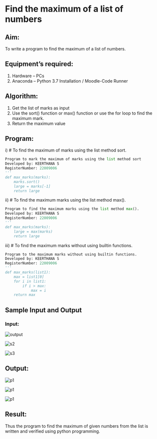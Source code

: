 # Find the maximum of a list of numbers
## Aim:
To write a program to find the maximum of a list of numbers.
## Equipment’s required:
1.	Hardware – PCs
2.	Anaconda – Python 3.7 Installation / Moodle-Code Runner
## Algorithm:
1.	Get the list of marks as input
2.	Use the sort() function or max() function or use the for loop to find the maximum mark.
3.	Return the maximum value
## Program:

i)	# To find the maximum of marks using the list method sort.
```Python
Program to mark the maximum of marks using the list method sort
Developed by: KEERTHANA S 
RegisterNumber: 22009006
'''
def max_marks(marks):
    marks.sort()
    large = marks[-1]
    return large
```

ii)	# To find the maximum marks using the list method max().
```Python
Program to find the maximum marks using the list method max().
Developed by: KEERTHANA S
RegisterNumber: 22009006
'''
def max_marks(marks):
    large = max(marks)
    return large
```

iii) # To find the maximum marks without using builtin functions.
```Python
Program to the maximum marks without using builtin functions.
Developed by: KEERTHANA S
RegisterNumber: 22009006
'''
def max_marks(list1):
    max = list1[0]
    for i in list1:
        if i > max:
            max = i
    return max
```
## Sample Input and Output
### Input:
![output](./img/max_marks1.jpg) 

![s2](https://user-images.githubusercontent.com/119477890/214069199-4164214d-f10d-4038-b7fd-f93f57678be5.png)

![s3](https://user-images.githubusercontent.com/119477890/214069254-00914e94-060b-4963-afc4-7b00217ce70f.png)

## Output:
![p1](https://user-images.githubusercontent.com/119477890/214069392-0135d343-31d4-42fb-ad5b-4bc98c667aa6.png)

![p1](https://user-images.githubusercontent.com/119477890/214069420-353542ce-5d56-4890-9382-9d94d123d0dc.png)

![p1](https://user-images.githubusercontent.com/119477890/214069438-47bf5161-41a0-40e2-b448-5d22ea6aea86.png)

## Result:
Thus the program to find the maximum of given numbers from the list is written and verified using python programming.
